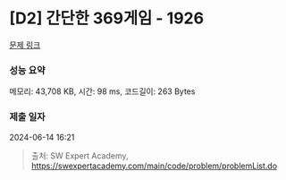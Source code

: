 # [D2] 간단한 369게임 - 1926 

[문제 링크](https://swexpertacademy.com/main/code/problem/problemDetail.do?contestProbId=AV5PTeo6AHUDFAUq) 

### 성능 요약

메모리: 43,708 KB, 시간: 98 ms, 코드길이: 263 Bytes

### 제출 일자

2024-06-14 16:21



> 출처: SW Expert Academy, https://swexpertacademy.com/main/code/problem/problemList.do